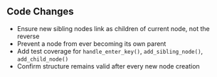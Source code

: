 ## Code Changes

- Ensure new sibling nodes link as children of current node, not the reverse
- Prevent a node from ever becoming its own parent
- Add test coverage for `handle_enter_key()`, `add_sibling_node()`, `add_child_node()`
- Confirm structure remains valid after every new node creation

